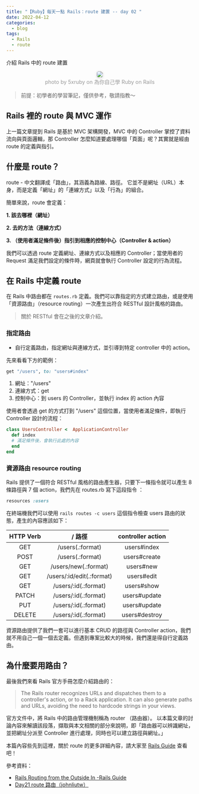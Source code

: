 ```yaml
---
title: "【Ruby】每天一點 Rails：route 建置 -- day 02 "
date: 2022-04-12
categories:
  - blog
tags:
  - Rails
  - route
---
```


介紹 Rails 中的 route 建置

<center>
    <img style="border-radius: 0.3125em;
    box-shadow: 0 2px 4px 0 rgba(34,36,38,.12),0 2px 10px 0 rgba(34,36,38,.08);" 
    src="https://railsbook.tw/images/chapter10/mvc.png">
    <br>
    <div style="color:orange;
    display: inline-block;
    color: #999;
    padding: 2px; font-size:14px">photo by 5xruby on 為你自己學 Ruby on Rails</div>
</center>

> 前提：初學者的學習筆記，僅供參考，敬請指教～

## Rails 裡的 route 與 MVC 運作

上一篇文章提到 Rails 是基於 MVC 架構開發，MVC 中的 Controller 掌控了資料流向與頁面邏輯，那 Controller 怎麼知道要處理哪個「頁面」呢？其實就是經由 route 的定義與指引。

## 什麼是 route？

route - 中文翻譯成「路由」，其涵義為路線、路徑。
它並不是網址（URL）本身，而是定義「網址」的「連線方式」以及「行為」的組合。

簡單來說，route 會定義：

**1. 該去哪裡（網址）**

**2. 去的方法（連線方式）**

**3. （使用者滿足條件後）指引到相應的控制中心（Controller & action）**

我們可以透過 route 定義網址、連線方式以及相應的 Controller；當使用者的 Request 滿足我們設定的條件時，網頁就會執行 Controller 設定的行為流程。

## 在 Rails 中定義 route

在 Rails 中路由都在 `routes.rb` 定義。我們可以靠指定的方式建立路由，或是使用「資源路由」（resource routing）一次產生出符合 RESTful 設計風格的路由。

> 關於 RESTful 會在之後的文章介紹。

### 指定路由

- 自行定義路由，指定網址與連線方式，並引導到特定 controller 中的 action。

先來看看下方的範例：

```ruby
get "/users", to: "users#index"
```

1. 網址："/users"
2. 連線方式：get
3. 控制中心：到 users 的 Controller，並執行 index 的 action 內容

使用者會透過 get 的方式打到 "/users" 這個位置，當使用者滿足條件，即執行 Controller 設計的流程：

```ruby
class UsersController <  ApplicationController
  def index
  # 滿足條件後，會執行此處的內容
  end
end
```

### 資源路由 resource routing

Rails 提供了一個符合 RESTful 風格的路由產生器，只要下一條指令就可以產生 8 條路徑與 7 個 action，我們先在 routes.rb 寫下這段指令 ：

```ruby
resources :users
```

在終端機我們可以使用 `rails routes -c users` 這個指令檢查 users 路由的狀態，產生的內容應該如下：

| HTTP Verb |          / 路徑           | controller action |
| :-------: | :-----------------------: | :---------------: |
|    GET    |     /users(.:format)      |    users#index    |
|   POST    |     /users(.:format)      |   users#create    |
|    GET    |   /users/new(.:format)    |     users#new     |
|    GET    | /users/:id/edit(.:format) |    users#edit     |
|    GET    |   /users/:id(.:format)    |    users#show     |
|   PATCH   |   /users/:id(.:format)    |   users#update    |
|    PUT    |   /users/:id(.:format)    |   users#update    |
|  DELETE   |   /users/:id(.:format)    |   users#destroy   |

資源路由提供了我們一套可以進行基本 CRUD 的路徑與 Controller action，我們就不用自己一個一個去定義。但遇到專案比較大的時候，我們還是得自行定義路由。

## 為什麼要用路由？

最後我們來看 Rails 官方手冊怎麼介紹路由的：

> The Rails router recognizes URLs and dispatches them to a controller's action, or to a Rack application. It can also generate paths and URLs, avoiding the need to hardcode strings in your views.

官方文件中，將 Rails 中的路由管理機制稱為 router （路由器）。
以本篇文章的討論內容來解讀該段落，擷取與本文相關的部分來說明，即「路由器可以辨識網址，並把網址分派至 Controller 進行處理，同時也可以建立路徑與網址。」

本篇內容些先到這裡，關於 route 的更多詳細內容，請大家至 [Rails Guide](https://guides.rubyonrails.org/routing.html) 查看吧！

參考資料：

- [Rails Routing from the Outside In -Rails Guide](https://guides.rubyonrails.org/routing.html)
- [Day21 route 路由（johnliutw）](https://ithelp.ithome.com.tw/articles/10207920)
